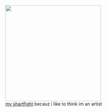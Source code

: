 <img src="https://images-wixmp-ed30a86b8c4ca887773594c2.wixmp.com/f/b7a3018c-87b2-4e6e-8e10-2d2cb37d5a2f/dhkt5r9-2032f552-3c56-485a-9807-c9c9d03a5808.jpg/v1/fit/w_480,h_360,q_70,strp/untitled_by_dawkling_dhkt5r9-375w-2x.jpg?token=eyJ0eXAiOiJKV1QiLCJhbGciOiJIUzI1NiJ9.eyJzdWIiOiJ1cm46YXBwOjdlMGQxODg5ODIyNjQzNzNhNWYwZDQxNWVhMGQyNmUwIiwiaXNzIjoidXJuOmFwcDo3ZTBkMTg4OTgyMjY0MzczYTVmMGQ0MTVlYTBkMjZlMCIsIm9iaiI6W1t7ImhlaWdodCI6Ijw9MzYwIiwicGF0aCI6IlwvZlwvYjdhMzAxOGMtODdiMi00ZTZlLThlMTAtMmQyY2IzN2Q1YTJmXC9kaGt0NXI5LTIwMzJmNTUyLTNjNTYtNDg1YS05ODA3LWM5YzlkMDNhNTgwOC5qcGciLCJ3aWR0aCI6Ijw9NDgwIn1dXSwiYXVkIjpbInVybjpzZXJ2aWNlOmltYWdlLm9wZXJhdGlvbnMiXX0.ZkrjsOIIbwkvBpIWtuANcWulVRRGcljpAa0-0zg5NJY" height=300 width=auto>  
<br> <a href="https://artfight.net/~toragic/characters">my shartfight</a> becauz i like to think im an artist

